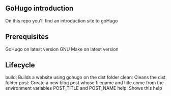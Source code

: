 ## GoHugo introduction

On this repo you'll find an introduction site to goHugo

## Prerequisites

GoHugo on latest version
GNU Make on latest version

## Lifecycle
build: Builds a website using gohugo on the dist folder
clean: Cleans the dist folder
post: Create a new blog post whose filename and title come from the environment variables POST_TITLE and POST_NAME
help: Shows this help
